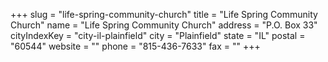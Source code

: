 +++
slug = "life-spring-community-church"
title = "Life Spring Community Church"
name = "Life Spring Community Church"
address = "P.O. Box 33"
cityIndexKey = "city-il-plainfield"
city = "Plainfield"
state = "IL"
postal = "60544"
website = ""
phone = "815-436-7633"
fax = ""
+++
